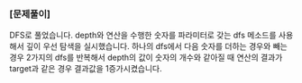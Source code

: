 ### [문제풀이]
DFS로 풀었습니다. depth와 연산을 수행한 숫자를 파라미터로 갖는 dfs 메소드를 사용해서 깊이 우선 탐색을 실시했습니다. 하나의 dfs에서 다음  숫자를 더하는 경우와 빼는 경우 2가지의 dfs를 반복해서 depth의 값이 숫자의 개수와 같아질 때 연산의 결과가 target과 같은 경우 결과값을 1증가시켰습니다. 
